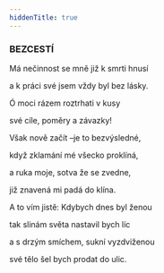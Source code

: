 ```yaml
---
hiddenTitle: true
---
```


### BEZCESTÍ

Má nečinnost se mně již k smrti hnusí 

a k práci své jsem vždy byl bez lásky. 

Ó moci rázem roztrhati v kusy 

své cíle, poměry a závazky!

Však nově začít –je to bezvýsledné, 

když zklamání mé všecko proklíná, 

a ruka moje, sotva že se zvedne, 

již znavená mi padá do klína.

A to vím jistě: Kdybych dnes byl ženou 

tak slinám světa nastavil bych líc 

a s drzým smíchem, sukní vyzdviženou 

své tělo šel bych prodat do ulic.
